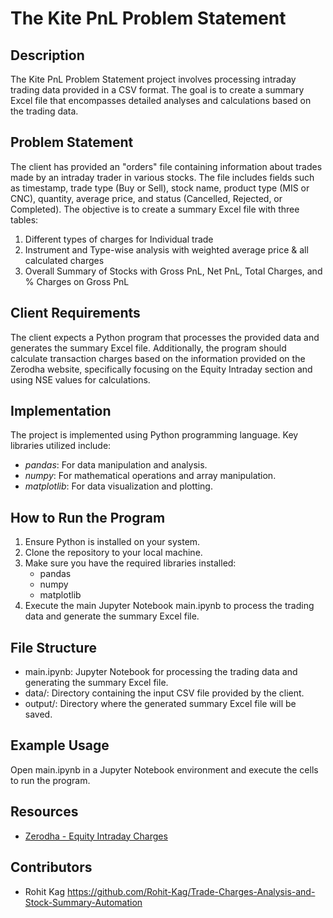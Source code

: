 # The Kite PnL Problem Statement

## Description
The Kite PnL Problem Statement project involves processing intraday trading data provided in a CSV format. The goal is to create a summary Excel file that encompasses detailed analyses and calculations based on the trading data.

## Problem Statement
The client has provided an "orders" file containing information about trades made by an intraday trader in various stocks. The file includes fields such as timestamp, trade type (Buy or Sell), stock name, product type (MIS or CNC), quantity, average price, and status (Cancelled, Rejected, or Completed). The objective is to create a summary Excel file with three tables:
1. Different types of charges for Individual trade
2. Instrument and Type-wise analysis with weighted average price & all calculated charges
3. Overall Summary of Stocks with Gross PnL, Net PnL, Total Charges, and % Charges on Gross PnL

## Client Requirements
The client expects a Python program that processes the provided data and generates the summary Excel file. Additionally, the program should calculate transaction charges based on the information provided on the Zerodha website, specifically focusing on the Equity Intraday section and using NSE values for calculations.

## Implementation
The project is implemented using Python programming language. Key libraries utilized include:
- *pandas*: For data manipulation and analysis.
- *numpy*: For mathematical operations and array manipulation.
- *matplotlib*: For data visualization and plotting.

## How to Run the Program
1. Ensure Python is installed on your system.
2. Clone the repository to your local machine.
3. Make sure you have the required libraries installed:
   - pandas
   - numpy
   - matplotlib
4. Execute the main Jupyter Notebook main.ipynb to process the trading data and generate the summary Excel file.

## File Structure
- main.ipynb: Jupyter Notebook for processing the trading data and generating the summary Excel file.
- data/: Directory containing the input CSV file provided by the client.
- output/: Directory where the generated summary Excel file will be saved.

## Example Usage
Open main.ipynb in a Jupyter Notebook environment and execute the cells to run the program.

## Resources
- [Zerodha - Equity Intraday Charges](https://zerodha.com/charges#tab-equities)

## Contributors
- Rohit Kag https://github.com/Rohit-Kag/Trade-Charges-Analysis-and-Stock-Summary-Automation
